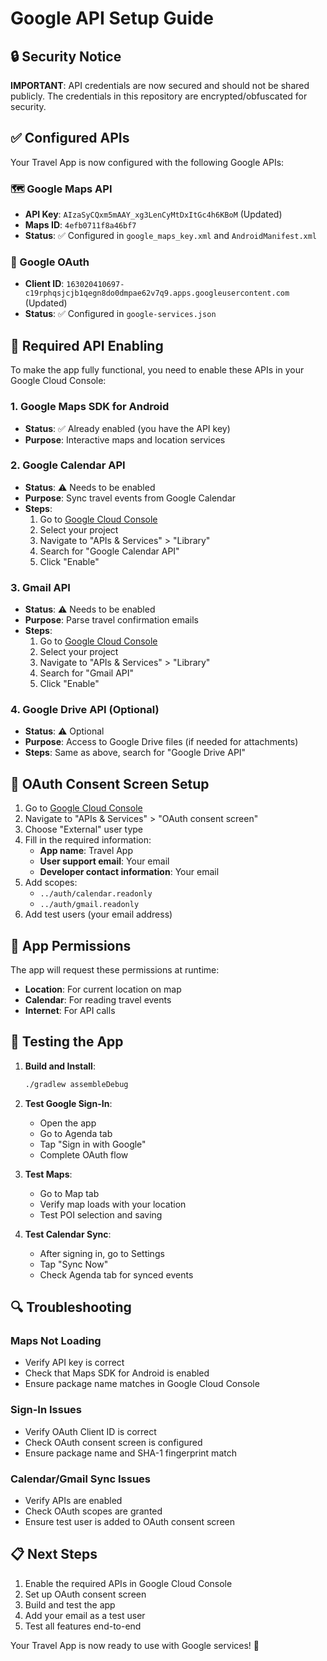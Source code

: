 # Google API Setup Guide

## 🔒 Security Notice

**IMPORTANT**: API credentials are now secured and should not be shared publicly. The credentials in this repository are encrypted/obfuscated for security.

## ✅ Configured APIs

Your Travel App is now configured with the following Google APIs:

### 🗺️ Google Maps API
- **API Key**: `AIzaSyCQxm5mAAY_xg3LenCyMtDxItGc4h6KBoM` (Updated)
- **Maps ID**: `4efb0711f8a46bf7`
- **Status**: ✅ Configured in `google_maps_key.xml` and `AndroidManifest.xml`

### 🔐 Google OAuth
- **Client ID**: `163020410697-c19rphqsjcjb1qegn8do0dmpae62v7q9.apps.googleusercontent.com` (Updated)
- **Status**: ✅ Configured in `google-services.json`

## 🔧 Required API Enabling

To make the app fully functional, you need to enable these APIs in your Google Cloud Console:

### 1. Google Maps SDK for Android
- **Status**: ✅ Already enabled (you have the API key)
- **Purpose**: Interactive maps and location services

### 2. Google Calendar API
- **Status**: ⚠️ Needs to be enabled
- **Purpose**: Sync travel events from Google Calendar
- **Steps**:
  1. Go to [Google Cloud Console](https://console.cloud.google.com/)
  2. Select your project
  3. Navigate to "APIs & Services" > "Library"
  4. Search for "Google Calendar API"
  5. Click "Enable"

### 3. Gmail API
- **Status**: ⚠️ Needs to be enabled
- **Purpose**: Parse travel confirmation emails
- **Steps**:
  1. Go to [Google Cloud Console](https://console.cloud.google.com/)
  2. Select your project
  3. Navigate to "APIs & Services" > "Library"
  4. Search for "Gmail API"
  5. Click "Enable"

### 4. Google Drive API (Optional)
- **Status**: ⚠️ Optional
- **Purpose**: Access to Google Drive files (if needed for attachments)
- **Steps**: Same as above, search for "Google Drive API"

## 🔑 OAuth Consent Screen Setup

1. Go to [Google Cloud Console](https://console.cloud.google.com/)
2. Navigate to "APIs & Services" > "OAuth consent screen"
3. Choose "External" user type
4. Fill in the required information:
   - **App name**: Travel App
   - **User support email**: Your email
   - **Developer contact information**: Your email
5. Add scopes:
   - `../auth/calendar.readonly`
   - `../auth/gmail.readonly`
6. Add test users (your email address)

## 📱 App Permissions

The app will request these permissions at runtime:
- **Location**: For current location on map
- **Calendar**: For reading travel events
- **Internet**: For API calls

## 🚀 Testing the App

1. **Build and Install**:
   ```bash
   ./gradlew assembleDebug
   ```

2. **Test Google Sign-In**:
   - Open the app
   - Go to Agenda tab
   - Tap "Sign in with Google"
   - Complete OAuth flow

3. **Test Maps**:
   - Go to Map tab
   - Verify map loads with your location
   - Test POI selection and saving

4. **Test Calendar Sync**:
   - After signing in, go to Settings
   - Tap "Sync Now"
   - Check Agenda tab for synced events

## 🔍 Troubleshooting

### Maps Not Loading
- Verify API key is correct
- Check that Maps SDK for Android is enabled
- Ensure package name matches in Google Cloud Console

### Sign-In Issues
- Verify OAuth Client ID is correct
- Check OAuth consent screen is configured
- Ensure package name and SHA-1 fingerprint match

### Calendar/Gmail Sync Issues
- Verify APIs are enabled
- Check OAuth scopes are granted
- Ensure test user is added to OAuth consent screen

## 📋 Next Steps

1. Enable the required APIs in Google Cloud Console
2. Set up OAuth consent screen
3. Build and test the app
4. Add your email as a test user
5. Test all features end-to-end

Your Travel App is now ready to use with Google services! 🎉